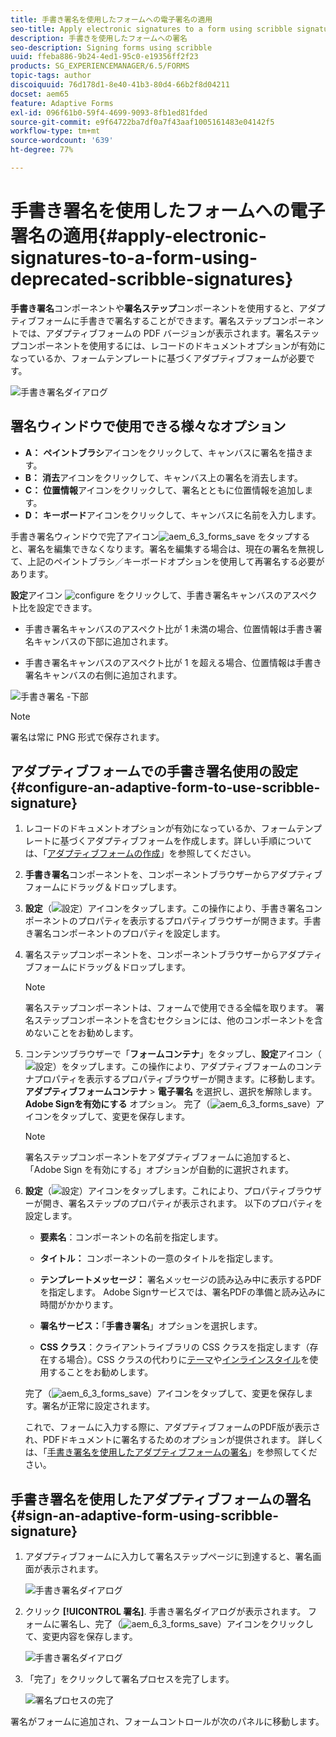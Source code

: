 ```yaml
---
title: 手書き署名を使用したフォームへの電子署名の適用
seo-title: Apply electronic signatures to a form using scribble signatures
description: 手書きを使用したフォームへの署名
seo-description: Signing forms using scribble
uuid: ffeba886-9b24-4ed1-95c0-e19356ff2f23
products: SG_EXPERIENCEMANAGER/6.5/FORMS
topic-tags: author
discoiquuid: 76d178d1-8e40-41b3-80d4-66b2f8d04211
docset: aem65
feature: Adaptive Forms
exl-id: 096f61b0-59f4-4699-9093-8fb1ed81fded
source-git-commit: e9f64722ba7df0a7f43aaf1005161483e04142f5
workflow-type: tm+mt
source-wordcount: '639'
ht-degree: 77%

---
```


# 手書き署名を使用したフォームへの電子署名の適用{#apply-electronic-signatures-to-a-form-using-deprecated-scribble-signatures}

**手書き署名**&#x200B;コンポーネントや&#x200B;**署名ステップ**&#x200B;コンポーネントを使用すると、アダプティブフォームに手書きで署名することができます。署名ステップコンポーネントでは、アダプティブフォームの PDF バージョンが表示されます。署名ステップコンポーネントを使用するには、レコードのドキュメントオプションが有効になっているか、フォームテンプレートに基づくアダプティブフォームが必要です。

![手書き署名ダイアログ](/help/forms/using/assets/scribble-signature.png)

## 署名ウィンドウで使用できる様々なオプション

* **A：** **ペイントブラシ**&#x200B;アイコンをクリックして、キャンバスに署名を描きます。
* **B：** **消去**&#x200B;アイコンをクリックして、キャンバス上の署名を消去します。
* **C：** **位置情報**&#x200B;アイコンをクリックして、署名とともに位置情報を追加します。
* **D：** **キーボード**&#x200B;アイコンをクリックして、キャンバスに名前を入力します。

手書き署名ウィンドウで完了アイコン![aem_6_3_forms_save](assets/aem_6_3_forms_save.png) をタップすると、署名を編集できなくなります。署名を編集する場合は、現在の署名を無視して、上記のペイントブラシ／キーボードオプションを使用して再署名する必要があります。

**設定**&#x200B;アイコン ![configure](assets/configure.png) をクリックして、手書き署名キャンバスのアスペクト比を設定できます。
* 手書き署名キャンバスのアスペクト比が 1 未満の場合、位置情報は手書き署名キャンバスの下部に追加されます。

* 手書き署名キャンバスのアスペクト比が 1 を超える場合、位置情報は手書き署名キャンバスの右側に追加されます。

![手書き署名 -下部](/help/forms/using/assets/scribble-signature-aspectratio.PNG)


>[!NOTE]
>
>署名は常に PNG 形式で保存されます。
>

## アダプティブフォームでの手書き署名使用の設定 {#configure-an-adaptive-form-to-use-scribble-signature}

1. レコードのドキュメントオプションが有効になっているか、フォームテンプレートに基づくアダプティブフォームを作成します。詳しい手順については、「[アダプティブフォームの作成](../../forms/using/creating-adaptive-form.md)」を参照してください。
1. **手書き署名**&#x200B;コンポーネントを、コンポーネントブラウザーからアダプティブフォームにドラッグ＆ドロップします。
1. **設定**（![設定](assets/configure.png)）アイコンをタップします。この操作により、手書き署名コンポーネントのプロパティを表示するプロパティブラウザーが開きます。手書き署名コンポーネントのプロパティを設定します。
1. 署名ステップコンポーネントを、コンポーネントブラウザーからアダプティブフォームにドラッグ＆ドロップします。

   >[!NOTE]
   >
   >署名ステップコンポーネントは、フォームで使用できる全幅を取ります。 署名ステップコンポーネントを含むセクションには、他のコンポーネントを含めないことをお勧めします。
   >

1. コンテンツブラウザーで「**フォームコンテナ**」をタップし、**設定**&#x200B;アイコン（![設定](/help/forms/using/assets/configure.png)）をタップします。この操作により、アダプティブフォームのコンテナプロパティを表示するプロパティブラウザーが開きます。に移動します。 **アダプティブフォームコンテナ** > **電子署名** を選択し、選択を解除します。 **Adobe Signを有効にする** オプション。 完了（![aem_6_3_forms_save](assets/aem_6_3_forms_save.png)）アイコンをタップして、変更を保存します。

   >[!NOTE]
   >
   >署名ステップコンポーネントをアダプティブフォームに追加すると、「Adobe Sign を有効にする」オプションが自動的に選択されます。
   >

1. **設定**（![設定](assets/configure.png)）アイコンをタップします。これにより、プロパティブラウザーが開き、署名ステップのプロパティが表示されます。 以下のプロパティを設定します。

   * **要素名**：コンポーネントの名前を指定します。

   * **タイトル：** コンポーネントの一意のタイトルを指定します。
   * **テンプレートメッセージ：** 署名メッセージの読み込み中に表示するPDFを指定します。 Adobe Signサービスでは、署名PDFの準備と読み込みに時間がかかります。
   * **署名サービス：**「**手書き署名**」オプションを選択します。

   * **CSS クラス**：クライアントライブラリの CSS クラスを指定します（存在する場合）。CSS クラスの代わりに[テーマ](../../forms/using/themes.md)や[インラインスタイル](../../forms/using/inline-style-adaptive-forms.md)を使用することをお勧めします。

   完了（![aem_6_3_forms_save](assets/aem_6_3_forms_save.png)）アイコンをタップして、変更を保存します。署名が正常に設定されます。

   これで、フォームに入力する際に、アダプティブフォームのPDF版が表示され、PDFドキュメントに署名するためのオプションが提供されます。 詳しくは、「[手書き署名を使用したアダプティブフォームの署名](../../forms/using/signing-forms-using-scribble.md#sign-an-adaptive-form-using-scribble-signature)」を参照してください。

## 手書き署名を使用したアダプティブフォームの署名 {#sign-an-adaptive-form-using-scribble-signature}

1. アダプティブフォームに入力して署名ステップページに到達すると、署名画面が表示されます。

   ![手書き署名ダイアログ](/help/forms/using/assets/esignscribblesign.jpg)

1. クリック **[!UICONTROL 署名]**. 手書き署名ダイアログが表示されます。 フォームに署名し、完了（![aem_6_3_forms_save](assets/aem_6_3_forms_save.png)）アイコンをクリックして、変更内容を保存します。

   ![手書き署名ダイアログ](/help/forms/using/assets/scribblewidget.png)

1. 「完了」をクリックして署名プロセスを完了します。

   ![署名プロセスの完了](/help/forms/using/assets/scribblecomplete.jpg)

署名がフォームに追加され、フォームコントロールが次のパネルに移動します。
